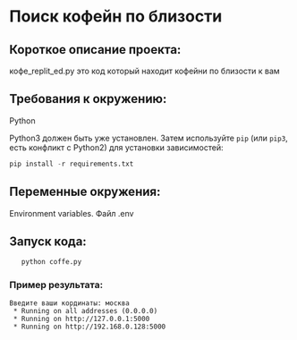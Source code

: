 # Поиск кофейн по близости

## Короткое описание проекта: 
кофе_replit_ed.py  это код который находит кофейни по близости к вам

## Требования к окружению: 
Python

Python3 должен быть уже установлен. 
Затем используйте `pip` (или `pip3`, есть конфликт с Python2) для установки зависимостей:
```python
pip install -r requirements.txt
```

## Переменные окружения: 
Environment variables.
Файл .env

## Запуск кода:
```python
   python coffe.py
```

### Пример результата:
```
Введите ваши кординаты: москва
 * Running on all addresses (0.0.0.0)
 * Running on http://127.0.0.1:5000
 * Running on http://192.168.0.128:5000
```

